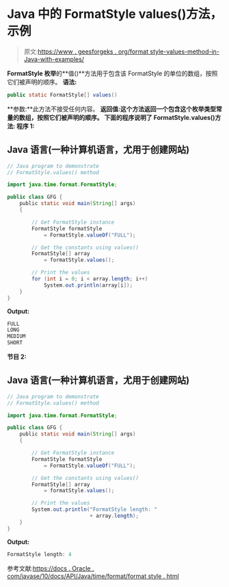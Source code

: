 # Java 中的 FormatStyle values()方法，示例

> 原文:[https://www . geesforgeks . org/format style-values-method-in-Java-with-examples/](https://www.geeksforgeeks.org/formatstyle-values-method-in-java-with-examples/)

**FormatStyle 枚举**的**值()**方法用于包含该 FormatStyle 的单位的数组，按照它们被声明的顺序。
**语法:**

```java
public static FormatStyle[] values()
```

**参数:**此方法不接受任何内容。
**返回值:**这个方法返回一个包含这个枚举类型常量的**数组，按照它们被声明的顺序。
下面的程序说明了 FormatStyle.values()方法:
**程序 1:**** 

## Java 语言(一种计算机语言，尤用于创建网站)

```java
// Java program to demonstrate
// FormatStyle.values() method

import java.time.format.FormatStyle;

public class GFG {
    public static void main(String[] args)
    {

        // Get FormatStyle instance
        FormatStyle formatStyle
            = FormatStyle.valueOf("FULL");

        // Get the constants using values()
        FormatStyle[] array
            = formatStyle.values();

        // Print the values
        for (int i = 0; i < array.length; i++)
            System.out.println(array[i]);
    }
}
```

**Output:** 

```java
FULL
LONG
MEDIUM
SHORT
```

**节目 2:**

## Java 语言(一种计算机语言，尤用于创建网站)

```java
// Java program to demonstrate
// FormatStyle.values() method

import java.time.format.FormatStyle;

public class GFG {
    public static void main(String[] args)
    {

        // Get FormatStyle instance
        FormatStyle formatStyle
            = FormatStyle.valueOf("FULL");

        // Get the constants using values()
        FormatStyle[] array
            = formatStyle.values();

        // Print the values
        System.out.println("FormatStyle length: "
                           + array.length);
    }
}
```

**Output:** 

```java
FormatStyle length: 4
```

参考文献:[https://docs . Oracle . com/javase/10/docs/API/Java/time/format/format style . html](https://docs.oracle.com/javase/10/docs/api/java/time/format/FormatStyle.html)